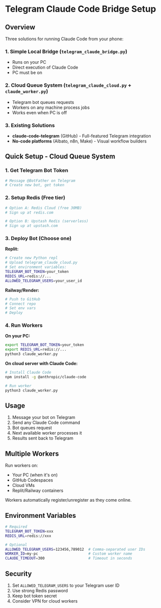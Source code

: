 # Telegram Claude Code Bridge Setup

## Overview
Three solutions for running Claude Code from your phone:

### 1. **Simple Local Bridge** (`telegram_claude_bridge.py`)
- Runs on your PC
- Direct execution of Claude Code
- PC must be on

### 2. **Cloud Queue System** (`telegram_claude_cloud.py` + `claude_worker.py`)
- Telegram bot queues requests
- Workers on any machine process jobs
- Works even when PC is off

### 3. **Existing Solutions**
- **claude-code-telegram** (GitHub) - Full-featured Telegram integration
- **No-code platforms** (Albato, n8n, Make) - Visual workflow builders

## Quick Setup - Cloud Queue System

### 1. Get Telegram Bot Token
```bash
# Message @BotFather on Telegram
# Create new bot, get token
```

### 2. Setup Redis (Free tier)
```bash
# Option A: Redis Cloud (free 30MB)
# Sign up at redis.com

# Option B: Upstash Redis (serverless)
# Sign up at upstash.com
```

### 3. Deploy Bot (Choose one)

**Replit:**
```bash
# Create new Python repl
# Upload telegram_claude_cloud.py
# Set environment variables:
TELEGRAM_BOT_TOKEN=your_token
REDIS_URL=redis://...
ALLOWED_TELEGRAM_USERS=your_user_id
```

**Railway/Render:**
```bash
# Push to GitHub
# Connect repo
# Set env vars
# Deploy
```

### 4. Run Workers

**On your PC:**
```bash
export TELEGRAM_BOT_TOKEN=your_token
export REDIS_URL=redis://...
python3 claude_worker.py
```

**On cloud server with Claude Code:**
```bash
# Install Claude Code
npm install -g @anthropic/claude-code

# Run worker
python3 claude_worker.py
```

## Usage

1. Message your bot on Telegram
2. Send any Claude Code command
3. Bot queues request
4. Next available worker processes it
5. Results sent back to Telegram

## Multiple Workers

Run workers on:
- Your PC (when it's on)
- GitHub Codespaces
- Cloud VMs
- Replit/Railway containers

Workers automatically register/unregister as they come online.

## Environment Variables

```bash
# Required
TELEGRAM_BOT_TOKEN=xxx
REDIS_URL=redis://xxx

# Optional
ALLOWED_TELEGRAM_USERS=123456,789012  # Comma-separated user IDs
WORKER_ID=my-pc                       # Custom worker name
CLAUDE_TIMEOUT=300                    # Timeout in seconds
```

## Security

1. Set `ALLOWED_TELEGRAM_USERS` to your Telegram user ID
2. Use strong Redis password
3. Keep bot token secret
4. Consider VPN for cloud workers